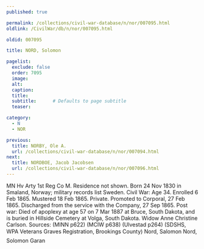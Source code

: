 ```yaml
---
published: true

permalink: /collections/civil-war-database/n/nor/007095.html
oldlink: /CivilWar/db/n/nor/007095.html

oldid: 007095

title: NORD, Solomon

pagelist:
  exclude: false
  order: 7095
  image: 
  alt:
  caption:
  title:
  subtitle:      # Defaults to page subtitle
  teaser:

category: 
  - N 
  - NOR

previous:
  title: NORBY, Ole A.
  url: /collections/civil-war-database/n/nor/007094.html  
next:
  title: NORDBOE, Jacob Jacobsen
  url: /collections/civil-war-database/n/nor/007096.html   
---
```

MN Hv Arty 1st Reg Co M. Residence not shown. Born 24 Nov 1830 in Smaland, Norway; military records list Sweden. Civil War: Age 34. Enrolled 6 Feb 1865. Mustered 18 Feb 1865. Private. Promoted to Corporal, 27 Feb 1865. Discharged from the service with the Company, 27 Sep 1865. Post war: Died of apoplexy at age 57 on 7 Mar 1887 at Bruce, South Dakota, and is buried in Hillside Cemetery at Volga, South Dakota. Widow Anne Christine Carlson. Sources: (MINN p622) (MCIW p638) (Ulvestad p264) (SDSHS, WPA Veterans Graves Registration, Brookings County) &#147;Nord, Salomon&#148; &#147;Nord, Solomon Garan&#148;